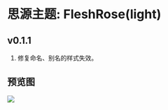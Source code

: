 # 思源主题: FleshRose(light)

## v0.1.1
1. 修复命名、别名的样式失效。

## 预览图
![](https://cdn.jsdelivr.net/gh/ihyw/blogIH-First@main/2021/01/25/FleshRose.png)